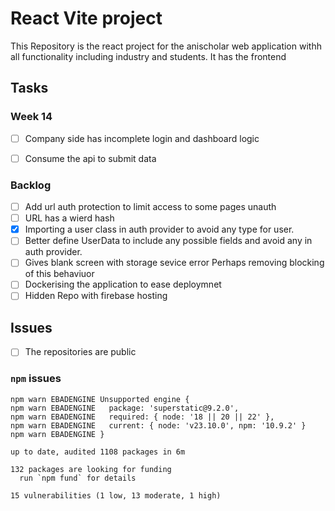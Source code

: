 # React Vite project

This Repository is the react project for the anischolar web application withh all functionality including industry and students. It has the frontend 

## Tasks

### Week 14

- [ ] Company side has incomplete login and dashboard logic
- [ ] Consume the api to submit data



### Backlog

- [ ] Add url auth protection to limit access to some pages unauth
- [ ] URL has a wierd hash
- [x] Importing a user class in auth provider to avoid any type for user.
- [ ] Better define UserData to include any possible fields and avoid any in auth provider.
- [ ] Gives blank screen with storage sevice error Perhaps removing blocking of this behaviuor
- [ ] Dockerising the application to ease deploymnet
- [ ] Hidden Repo with firebase hosting

## Issues

- [ ] The repositories are public

### `npm` issues

```fish
npm warn EBADENGINE Unsupported engine {
npm warn EBADENGINE   package: 'superstatic@9.2.0',
npm warn EBADENGINE   required: { node: '18 || 20 || 22' },
npm warn EBADENGINE   current: { node: 'v23.10.0', npm: '10.9.2' }
npm warn EBADENGINE }

up to date, audited 1108 packages in 6m

132 packages are looking for funding
  run `npm fund` for details

15 vulnerabilities (1 low, 13 moderate, 1 high)
```
